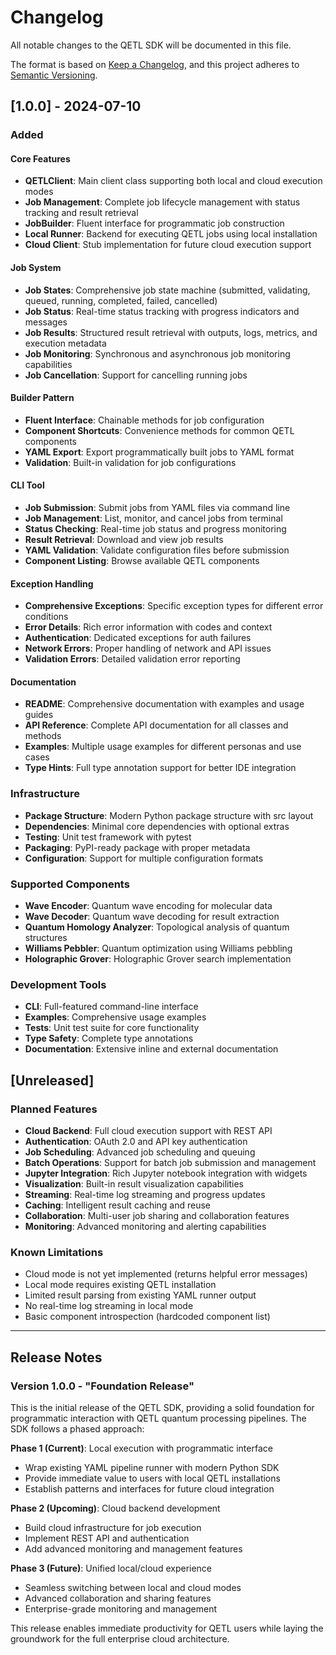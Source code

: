 # Changelog

All notable changes to the QETL SDK will be documented in this file.

The format is based on [Keep a Changelog](https://keepachangelog.com/en/1.0.0/),
and this project adheres to [Semantic Versioning](https://semver.org/spec/v2.0.0.html).

## [1.0.0] - 2024-07-10

### Added

#### Core Features
- **QETLClient**: Main client class supporting both local and cloud execution modes
- **Job Management**: Complete job lifecycle management with status tracking and result retrieval
- **JobBuilder**: Fluent interface for programmatic job construction
- **Local Runner**: Backend for executing QETL jobs using local installation
- **Cloud Client**: Stub implementation for future cloud execution support

#### Job System
- **Job States**: Comprehensive job state machine (submitted, validating, queued, running, completed, failed, cancelled)
- **Job Status**: Real-time status tracking with progress indicators and messages
- **Job Results**: Structured result retrieval with outputs, logs, metrics, and execution metadata
- **Job Monitoring**: Synchronous and asynchronous job monitoring capabilities
- **Job Cancellation**: Support for cancelling running jobs

#### Builder Pattern
- **Fluent Interface**: Chainable methods for job configuration
- **Component Shortcuts**: Convenience methods for common QETL components
- **YAML Export**: Export programmatically built jobs to YAML format
- **Validation**: Built-in validation for job configurations

#### CLI Tool
- **Job Submission**: Submit jobs from YAML files via command line
- **Job Management**: List, monitor, and cancel jobs from terminal
- **Status Checking**: Real-time job status and progress monitoring
- **Result Retrieval**: Download and view job results
- **YAML Validation**: Validate configuration files before submission
- **Component Listing**: Browse available QETL components

#### Exception Handling
- **Comprehensive Exceptions**: Specific exception types for different error conditions
- **Error Details**: Rich error information with codes and context
- **Authentication**: Dedicated exceptions for auth failures
- **Network Errors**: Proper handling of network and API issues
- **Validation Errors**: Detailed validation error reporting

#### Documentation
- **README**: Comprehensive documentation with examples and usage guides
- **API Reference**: Complete API documentation for all classes and methods
- **Examples**: Multiple usage examples for different personas and use cases
- **Type Hints**: Full type annotation support for better IDE integration

### Infrastructure
- **Package Structure**: Modern Python package structure with src layout
- **Dependencies**: Minimal core dependencies with optional extras
- **Testing**: Unit test framework with pytest
- **Packaging**: PyPI-ready package with proper metadata
- **Configuration**: Support for multiple configuration formats

### Supported Components
- **Wave Encoder**: Quantum wave encoding for molecular data
- **Wave Decoder**: Quantum wave decoding for result extraction
- **Quantum Homology Analyzer**: Topological analysis of quantum structures
- **Williams Pebbler**: Quantum optimization using Williams pebbling
- **Holographic Grover**: Holographic Grover search implementation

### Development Tools
- **CLI**: Full-featured command-line interface
- **Examples**: Comprehensive usage examples
- **Tests**: Unit test suite for core functionality
- **Type Safety**: Complete type annotations
- **Documentation**: Extensive inline and external documentation

## [Unreleased]

### Planned Features
- **Cloud Backend**: Full cloud execution support with REST API
- **Authentication**: OAuth 2.0 and API key authentication
- **Job Scheduling**: Advanced job scheduling and queuing
- **Batch Operations**: Support for batch job submission and management
- **Jupyter Integration**: Rich Jupyter notebook integration with widgets
- **Visualization**: Built-in result visualization capabilities
- **Streaming**: Real-time log streaming and progress updates
- **Caching**: Intelligent result caching and reuse
- **Collaboration**: Multi-user job sharing and collaboration features
- **Monitoring**: Advanced monitoring and alerting capabilities

### Known Limitations
- Cloud mode is not yet implemented (returns helpful error messages)
- Local mode requires existing QETL installation
- Limited result parsing from existing YAML runner output
- No real-time log streaming in local mode
- Basic component introspection (hardcoded component list)

---

## Release Notes

### Version 1.0.0 - "Foundation Release"

This is the initial release of the QETL SDK, providing a solid foundation for programmatic interaction with QETL quantum processing pipelines. The SDK follows a phased approach:

**Phase 1 (Current)**: Local execution with programmatic interface
- Wrap existing YAML pipeline runner with modern Python SDK
- Provide immediate value to users with local QETL installations
- Establish patterns and interfaces for future cloud integration

**Phase 2 (Upcoming)**: Cloud backend development
- Build cloud infrastructure for job execution
- Implement REST API and authentication
- Add advanced monitoring and management features

**Phase 3 (Future)**: Unified local/cloud experience
- Seamless switching between local and cloud modes
- Advanced collaboration and sharing features
- Enterprise-grade monitoring and management

This release enables immediate productivity for QETL users while laying the groundwork for the full enterprise cloud architecture.
